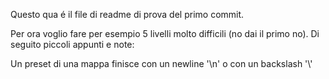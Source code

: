 Questo qua é il file di readme di prova del primo commit.

Per ora voglio fare per esempio 5 livelli molto difficili (no dai il primo no).
Di seguito piccoli appunti e note:

Un preset di una mappa finisce con un newline '\n' o con un backslash '\\'